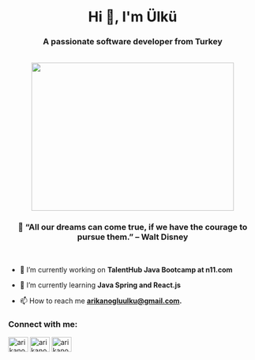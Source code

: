 <h1 align="center">Hi 👋, I'm Ülkü</h1>
<h3 align="center">A passionate software developer from Turkey</h3>

 <br>
 <div align="center">
 <img src="https://cdn.dribbble.com/users/4596776/screenshots/14382770/untitled_artwork_2_copy.png" width="410" height="300" />
 <h3 > 🚀 “All our dreams can come true, if we have the courage to pursue them.”   – Walt Disney </h3>
</div>

 <br>

- 🔭 I’m currently working on **TalentHub Java Bootcamp at n11.com**

- 🌱 I’m currently learning **Java Spring and React.js**

- 📫 How to reach me **arikanogluulku@gmail.com.**



<h3 align="left">Connect with me:</h3>
<p align="left">
<a href="https://linkedin.com/in/arikanogluulku" target="blank"><img align="center" src="https://raw.githubusercontent.com/rahuldkjain/github-profile-readme-generator/master/src/images/icons/Social/linked-in-alt.svg" alt="arikanogluulku" height="30" width="40" /></a>
<a href="https://twitter.com/arikanogluulku" target="blank"><img align="center" src="https://raw.githubusercontent.com/rahuldkjain/github-profile-readme-generator/master/src/images/icons/Social/twitter.svg" alt="arikanogluulku" height="30" width="40" /></a>  
<a href="https://instagram.com/arikanogluulku" target="blank"><img align="center" src="https://raw.githubusercontent.com/rahuldkjain/github-profile-readme-generator/master/src/images/icons/Social/instagram.svg" alt="arikanogluulku" height="30" width="40" /></a>
</p>  


